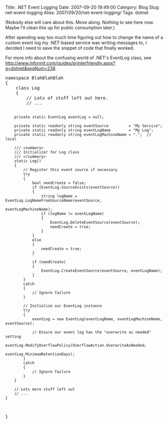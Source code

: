 Title: .NET Event Logging
Date: 2007-09-20 19:49:00
Category: Blog
Slug: net-event-logging
Alias: 2007/09/20/net-event-logging/
Tags: dotnet


<p>
(Nobody else will care about this.  Move along.  Nothing to see here now.  Maybe I'll clean this up for public consumption later.)
</p>
<p>
After spending way too much time figuring out how to change the name of a custom event log my .NET-based service was writing messages to, I decided I need to save the snippet of code that finally worked.
</p>
<p>
For more info about the confusing world of .NET's EventLog class, see <a href="http://www.informit.com/guides/printerfriendly.aspx?g=dotnet&seqNum=238">http://www.informit.com/guides/printerfriendly.aspx?g=dotnet&seqNum=238</a>.
</p>
<pre>
namespace BlahBlahBlah
{
    class Log
    {
        // Lots of stuff left out here.
        // ...

        private static EventLog eventLog = null;

        private static readonly string eventSource         = "My Service";
        private static readonly string eventLogName        = "My Log";
        private static readonly string eventLogMachineName = ".";  // local
        
        /// <summary>
        /// Initializer for Log class
        /// </summary>
        static Log()
        {
            // Register this event source if necessary
            try
            {
                bool needCreate = false;
                if (EventLog.SourceExists(eventSource))
                {
                    string logName = EventLog.LogNameFromSourceName(eventSource,
                                                                    eventLogMachineName);
                    if (logName != eventLogName)
                    {
                        EventLog.DeleteEventSource(eventSource);
                        needCreate = true;
                    }
                }
                else
                {
                    needCreate = true;
                }

                if (needCreate)
                {
                    EventLog.CreateEventSource(eventSource, eventLogName);
                }
            }
            catch
            {
                // Ignore failure
            }

            // Initialize our EventLog instance
            try
            {
                eventLog = new EventLog(eventLogName, eventLogMachineName, eventSource);

                // Ensure our event log has the "overwrite as needed" setting
                eventLog.ModifyOverflowPolicy(OverflowAction.OverwriteAsNeeded,
                                              eventLog.MinimumRetentionDays);
            }
            catch
            {
                // Ignore failure
            }
        }

        // Lots more stuff left out
        // ...
    }
}
</pre>

